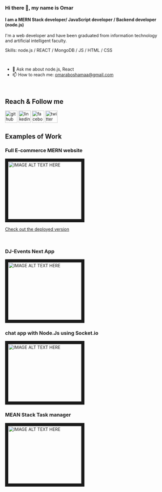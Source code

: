 ### Hi there 👋, my name is Omar
#### I am a MERN Stack developer/ JavaScript developer / Backend developer (node.js)
I'm a web developer and have been graduated from information technology and artificial intelligent faculty.

Skills: node.js / REACT / MongoDB / JS / HTML / CSS 

<br />

- 💬 Ask me about node.js, React 
- 📫 How to reach me: omaraboshamaa@gmail.com 

<br />

## Reach & Follow me

[<img src='https://cdn.jsdelivr.net/npm/simple-icons@3.0.1/icons/github.svg' alt='github' height='40'>](https://github.com/https://github.com/OmarAhmed3012)  [<img src='https://cdn.jsdelivr.net/npm/simple-icons@3.0.1/icons/linkedin.svg' alt='linkedin' height='40'>](https://www.linkedin.com/in/https://www.linkedin.com/in/omar-ahmed-84097b13b/)  [<img src='https://cdn.jsdelivr.net/npm/simple-icons@3.0.1/icons/facebook.svg' alt='facebook' height='40'>](https://www.facebook.com/https://www.facebook.com/omar.ahmed.3012/)  [<img src='https://cdn.jsdelivr.net/npm/simple-icons@3.0.1/icons/twitter.svg' alt='twitter' height='40'>](https://twitter.com/https://twitter.com/AboelWafa3012)  


## Examples of Work

<h3>Full E-commerce MERN website</h3>
<a href="https://youtu.be/MU3zroFzjJM" target="_blank"><img src="http://img.youtube.com/vi/MU3zroFzjJM/0.jpg" alt="IMAGE ALT TEXT HERE" width="240" height="188" border="10" /></a>
<a href="https://omarsshopmernapp.herokuapp.com" target="_blank">
<p>Check out the deployed version</p>
  </a>
  
  
<br />
<h3>DJ-Events Next App</h3>
<a href="https://youtu.be/-vEF5SRBPVU" target="_blank"><img src="https://i.ytimg.com/vi/-vEF5SRBPVU/hqdefault.jpg?sqp=-oaymwEcCPYBEIoBSFXyq4qpAw4IARUAAIhCGAFwAcABBg==&rs=AOn4CLATbofQGA574vAJbVssNQ84OeRQNA" alt="IMAGE ALT TEXT HERE" width="240" height="188" border="10" /></a>

<br />
<h3>chat app with Node.Js using Socket.io</h3>
<a href="https://youtu.be/VT448ucj2lM" target="_blank"><img src="http://img.youtube.com/vi/VT448ucj2lM/0.jpg" alt="IMAGE ALT TEXT HERE" width="240" height="188" border="10" /></a>
<br />
<h3>MEAN Stack Task manager</h3>
<a href="https://youtu.be/R0cYuULacOc" target="_blank"><img src="http://img.youtube.com/vi/R0cYuULacOc/0.jpg" alt="IMAGE ALT TEXT HERE" width="240" height="188" border="10" /></a>


